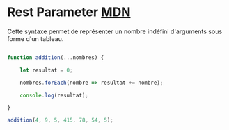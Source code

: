 # Rest Parameter [MDN](https://developer.mozilla.org/fr/docs/Web/JavaScript/Reference/Functions/rest_parameters)

Cette syntaxe permet de représenter un nombre indéfini d'arguments sous forme d'un tableau.

```js

function addition(...nombres) {

    let resultat = 0;

    nombres.forEach(nombre => resultat += nombre);

    console.log(resultat);

}

addition(4, 9, 5, 415, 78, 54, 5);

```
